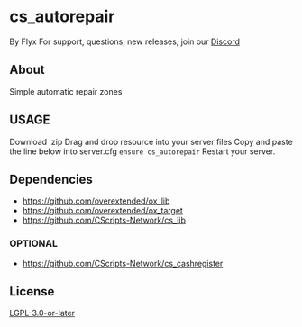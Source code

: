 # cs_autorepair
By Flyx 
For support, questions, new releases, join our [Discord](https://discord.gg/2kcXW3gRzg)

## About
Simple automatic repair zones

## USAGE
Download .zip
Drag and drop resource into your server files
Copy and paste the line below into server.cfg
```ensure cs_autorepair```
Restart your server.

## Dependencies
* https://github.com/overextended/ox_lib
* https://github.com/overextended/ox_target
* https://github.com/CScripts-Network/cs_lib

### OPTIONAL
* https://github.com/CScripts-Network/cs_cashregister 

## License
<a href='https://www.gnu.org/licenses/lgpl-3.0.en.html'>LGPL-3.0-or-later</a>
